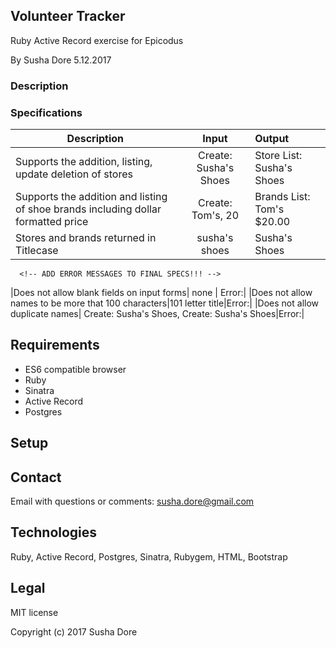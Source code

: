 ## Volunteer Tracker
Ruby Active Record exercise for Epicodus

By Susha Dore 5.12.2017
### Description

### Specifications
|Description|Input|Output|
|----------|:--------:|:---------|
|Supports the addition, listing, update deletion of stores|Create: Susha's Shoes|Store List: Susha's Shoes|
|Supports the addition and listing of shoe brands including dollar formatted price| Create: Tom's, 20|Brands List: Tom's $20.00|
|Stores and brands returned in Titlecase|susha's shoes|Susha's Shoes|
      <!-- ADD ERROR MESSAGES TO FINAL SPECS!!! -->
|Does not allow blank fields on input forms| none | Error:|
|Does not allow names to be more that 100 characters|101 letter title|Error:|
|Does not allow duplicate names| Create: Susha's Shoes, Create: Susha's Shoes|Error:|
## Requirements
* ES6 compatible browser
* Ruby
* Sinatra
* Active Record
* Postgres

## Setup

## Contact
Email with questions or comments: susha.dore@gmail.com
## Technologies
 Ruby, Active Record, Postgres, Sinatra, Rubygem, HTML, Bootstrap
## Legal
MIT license

Copyright (c) 2017 Susha Dore

